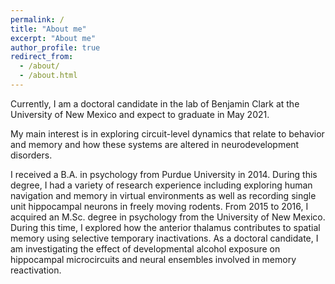 ```yaml
---
permalink: /
title: "About me"
excerpt: "About me"
author_profile: true
redirect_from: 
  - /about/
  - /about.html
---
```



Currently, I am a doctoral candidate in the lab of Benjamin Clark at the University of New Mexico and expect to graduate in May 2021.

My main interest is in exploring circuit-level dynamics that relate to behavior and memory and how these systems are altered in neurodevelopment disorders.

I received a B.A. in psychology from Purdue University in 2014. During this degree, I had a variety of research experience including exploring human navigation and memory in virtual environments as well as recording single unit hippocampal neurons in freely moving rodents. From 2015 to 2016, I acquired an M.Sc. degree in psychology from the University of New Mexico. During this time, I explored how the anterior thalamus contributes to spatial memory using selective temporary inactivations. As a doctoral candidate, I am investigating the effect of developmental alcohol exposure on hippocampal microcircuits and neural ensembles involved in memory reactivation.
